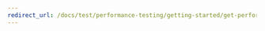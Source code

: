 ```yaml
---
redirect_url: /docs/test/performance-testing/getting-started/get-performance-data-for-load-tests
---
```

